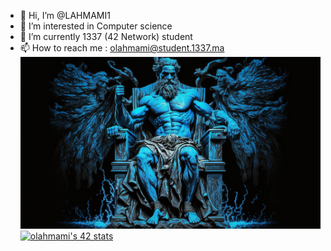 - 👋 Hi, I’m @LAHMAMI1
- 👀 I’m interested in Computer science
- 🌱 I’m currently 1337 (42 Network) student 
- 📫 How to reach me : olahmami@student.1337.ma
![img](https://raw.githubusercontent.com/LAHMAMI1/LAHMAMI1/main/LAHMAMI1_img.png)
[![olahmami's 42 stats](https://badge.mediaplus.ma/binary/olahmami)](https://github.com/oakoudad/badge42)
